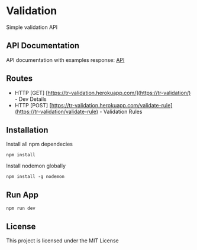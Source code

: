 # Validation

Simple validation API

## API Documentation

API documentation with examples response: [API](https://documenter.getpostman.com/view/9407876/TW6xno4y)

## Routes

- HTTP [GET] [https://tr-validation.herokuapp.com/](https://tr-validation/) - Dev Details
- HTTP [POST] [https://tr-validation.herokuapp.com/validate-rule](https://tr-validation/validate-rule) - Validation Rules

## Installation

Install all npm dependecies

```console
npm install
```

Install nodemon globally

```console
npm install -g nodemon
```

## Run App

```console
npm run dev
```

## License

This project is licensed under the MIT License
